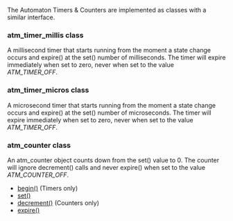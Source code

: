 The Automaton Timers & Counters are implemented as classes with a similar interface. 

### atm_timer_millis class ###

A millisecond timer that starts running from the moment a state change occurs and expire() at the set() number of milliseconds. The timer will expire immediately when set to zero, never when set to the value *ATM_TIMER_OFF*.

### atm_timer_micros class ###

A microsecond timer that starts running from the moment a state change occurs and expire() at the set() number of microseconds. The timer will expire immediately when set to zero, never when set to the value *ATM_TIMER_OFF*.

### atm_counter class ###

An atm_counter object counts down from the set() value to 0.
The counter will ignore decrement() calls and never expire() when set to the value *ATM_COUNTER_OFF*.

* [begin()](#begin) (Timers only)
* [set()](#set)
* [decrement()](#decrement) (Counters only)
* [expire()](#expire)
